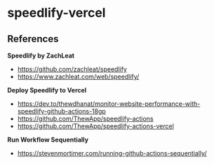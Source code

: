 # speedlify-vercel

## References

**Speedlify by ZachLeat**
- https://github.com/zachleat/speedlify
- https://www.zachleat.com/web/speedlify/

**Deploy Speedlify to Vercel**
- https://dev.to/thewdhanat/monitor-website-performance-with-speedlify-github-actions-18gp
- https://github.com/ThewApp/speedlify-actions
- https://github.com/ThewApp/speedlify-actions-vercel

**Run Workflow Sequentially**
- https://stevenmortimer.com/running-github-actions-sequentially/